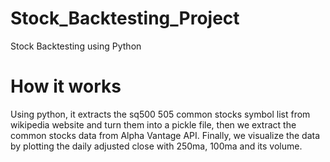 # Stock_Backtesting_Project
Stock Backtesting using Python
# How it works
Using python, it extracts the sq500 505 common stocks symbol list from wikipedia website and turn them into a pickle file, then we extract the common stocks data from Alpha Vantage API. Finally, we visualize the data by plotting the daily adjusted close with 250ma, 100ma and its volume.
